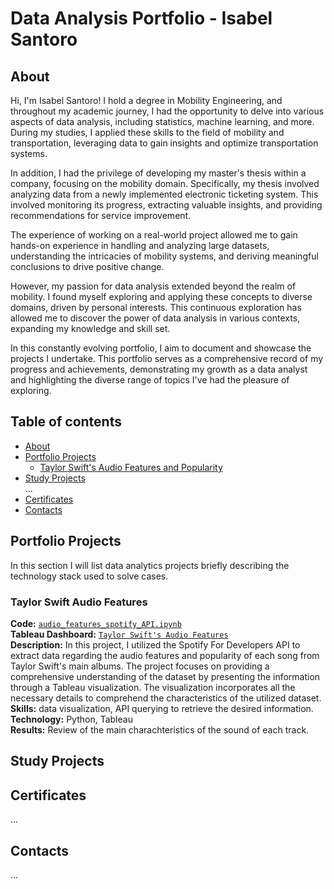 # Data Analysis Portfolio - Isabel Santoro

## About
Hi, I'm Isabel Santoro! I hold a degree in Mobility Engineering, and throughout my academic journey, I had the opportunity to delve into various aspects of data analysis, including statistics, machine learning, and more. During my studies, I applied these skills to the field of mobility and transportation, leveraging data to gain insights and optimize transportation systems.

In addition, I had the privilege of developing my master's thesis within a company, focusing on the mobility domain. Specifically, my thesis involved analyzing data from a newly implemented electronic ticketing system. This involved monitoring its progress, extracting valuable insights, and providing recommendations for service improvement.

The experience of working on a real-world project allowed me to gain hands-on experience in handling and analyzing large datasets, understanding the intricacies of mobility systems, and deriving meaningful conclusions to drive positive change.

However, my passion for data analysis extended beyond the realm of mobility. I found myself exploring and applying these concepts to diverse domains, driven by personal interests. This continuous exploration has allowed me to discover the power of data analysis in various contexts, expanding my knowledge and skill set.

In this constantly evolving portfolio, I aim to document and showcase the projects I undertake. This portfolio serves as a comprehensive record of my progress and achievements, demonstrating my growth as a data analyst and highlighting the diverse range of topics I've had the pleasure of exploring.
  

## Table of contents
- [About](#about)
- [Portfolio Projects](#portfolio-projects)
	+ [Taylor Swift's Audio Features and Popularity](#Taylor-Swift-Audio-Features)
- [Study Projects](#study-projects)   
	...
- [Certificates](#certificates)
- [Contacts](#contacts)

## Portfolio Projects
In this section I will list data analytics projects briefly describing the technology stack used to solve cases.

### Taylor Swift Audio Features
**Code:** [`audio_features_spotify_API.ipynb`](https://github.com/isabelsantoro/Data-Analysis-Portfolio/blob/738ae667fca07d115760f640e3ff73b4c088165d/audio_features_spotify_API.ipynb)  
**Tableau Dashboard:** [`Taylor Swift's Audio Features`](https://public.tableau.com/app/profile/isabel.santoro/viz/TaylorSwiftsAudioFeatures/Dashboard)   
**Description:** In this project, I utilized the Spotify For Developers API to extract data regarding the audio features and popularity of each song from Taylor Swift's main albums. The project focuses on providing a comprehensive understanding of the dataset by presenting the information through a Tableau visualization. The visualization incorporates all the necessary details to comprehend the characteristics of the utilized dataset.  
**Skills:** data visualization, API querying to retrieve the desired information.  
**Technology:** Python, Tableau  
**Results:** Review of the main charachteristics of the sound of each track.  

## Study Projects


## Certificates
...

## Contacts
...
